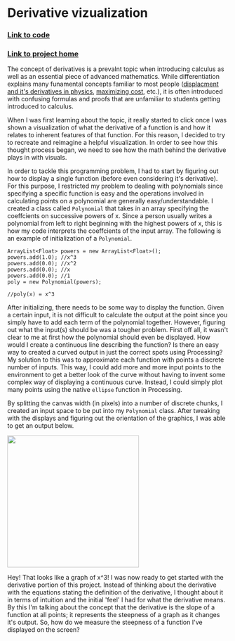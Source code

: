 # Derivative vizualization

### [Link to code](https://github.com/rdslade/ProcessingApps/tree/master/derivative_viz)

### [Link to project home](https://rdslade.github.io/ProcessingApps)

The concept of derivatives is a prevalnt topic when introducing calculus as well as an essential piece of advanced mathematics. While differentiation explains many funamental concepts familiar to most people ([displacment and it's derivatives in physics](http://wearcam.org/absement/Derivatives_of_displacement.htm), [maximizing cost](http://tutorial.math.lamar.edu/Classes/CalcI/BusinessApps.aspx), etc.), it is often introduced with confusing formulas and proofs that are unfamiliar to students getting introduced to calculus.

When I was first learning about the topic, it really started to click once I was shown a visualization of what the derivative of a function is and how it relates to inherent features of that function. For this reason, I decided to try to recreate and reimagine a helpful visualization. In order to see how this thought process began, we need to see how the math behind the derivative plays in with visuals.

In order to tackle this programming problem, I had to start by figuring out how to display a single function (before even considering it's derivative). For this purpose, I restricted my problem to dealing with polynomials since specifying a specific function is easy and the operations involved in calculating points on a polynomial are generally easy/understandable. I created a class called `Polynomial` that takes in an array specifying the coeffcients on successive powers of x. Since a person usually writes a polynomial from left to right beginning with the highest powers of x, this is how my code interprets the coeffcients of the input array. The following is an example of initialization of a `Polynomial`.

```
ArrayList<Float> powers = new ArrayList<Float>();
powers.add(1.0); //x^3
powers.add(0.0); //x^2
powers.add(0.0); //x
powers.add(0.0); //1
poly = new Polynomial(powers);

//poly(x) = x^3
```

After initializing, there needs to be some way to display the function. Given a certain input, it is not difficult to calculate the output at the point since you simply have to add each term of the polynomial together. However, figuring out what the input(s) should be was a tougher problem. First off all, it wasn't clear to me at first how the polynomial should even be displayed. How would I create a continuous line describing the function? Is there an easy way to created a curved output in just the correct spots using Processing? My solution to this was to approximate each function with points a discrete number of inputs. This way, I could add more and more input points to the environment to get a better look of the curve without having to invent some complex way of displaying a continuous curve. Instead, I could simply plot many points using the native `ellipse` function in Processing.

By splitting the canvas width (in pixels) into a number of discrete chunks, I created an input space to be put into my `Polynomial` class. After tweaking with the displays and figuring out the orientation of the graphics, I was able to get an output below.

<img width="300" src="https://rdslade.github.io/otherPics/blank_der.png">

Hey! That looks like a graph of x^3! I was now ready to get started with the derivative portion of this project. Instead of thinking about the derivative with the equations stating the definition of the derivative, I thought about it in terms of intuition and the initial 'feel' I had for what the derivative means. By this I'm talking about the concept that the derivative is the slope of a function at all points; it represents the steepness of a graph as it changes it's output. So, how do we measure the steepness of a function I've displayed on the screen?
